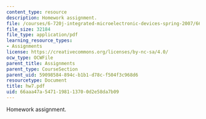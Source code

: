 ```yaml
---
content_type: resource
description: Homework assignment.
file: /courses/6-720j-integrated-microelectronic-devices-spring-2007/66aaa47a5471198113700d2e58da7b09_hw7.pdf
file_size: 32184
file_type: application/pdf
learning_resource_types:
- Assignments
license: https://creativecommons.org/licenses/by-nc-sa/4.0/
ocw_type: OCWFile
parent_title: Assignments
parent_type: CourseSection
parent_uid: 59098584-894c-b1b1-d78c-f504f3c968d6
resourcetype: Document
title: hw7.pdf
uid: 66aaa47a-5471-1981-1370-0d2e58da7b09
---
```

Homework assignment.